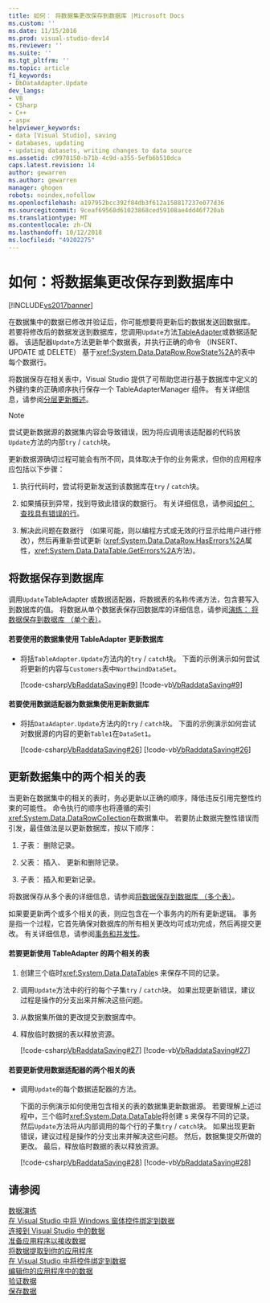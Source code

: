 ```yaml
---
title: 如何： 将数据集更改保存到数据库 |Microsoft Docs
ms.custom: ''
ms.date: 11/15/2016
ms.prod: visual-studio-dev14
ms.reviewer: ''
ms.suite: ''
ms.tgt_pltfrm: ''
ms.topic: article
f1_keywords:
- DbDataAdapter.Update
dev_langs:
- VB
- CSharp
- C++
- aspx
helpviewer_keywords:
- data [Visual Studio], saving
- databases, updating
- updating datasets, writing changes to data source
ms.assetid: c9970150-b71b-4c9d-a355-5efb6b510dca
caps.latest.revision: 14
author: gewarren
ms.author: gewarren
manager: ghogen
robots: noindex,nofollow
ms.openlocfilehash: a197952bcc392f84db3f612a158817237e077d36
ms.sourcegitcommit: 9ceaf69568d61023868ced59108ae4dd46f720ab
ms.translationtype: MT
ms.contentlocale: zh-CN
ms.lasthandoff: 10/12/2018
ms.locfileid: "49202275"
---
```

# <a name="how-to-save-dataset-changes-to-a-database"></a>如何：将数据集更改保存到数据库中
[!INCLUDE[vs2017banner](../includes/vs2017banner.md)]

在数据集中的数据已修改并验证后，你可能想要将更新后的数据发送回数据库。 若要将修改后的数据发送到数据库，您调用`Update`方法[TableAdapter](../data-tools/tableadapter-overview.md)或数据适配器。 该适配器`Update`方法更新单个数据表，并执行正确的命令 （INSERT、 UPDATE 或 DELETE） 基于<xref:System.Data.DataRow.RowState%2A>的表中每个数据行。  
  
 将数据保存在相关表中，Visual Studio 提供了可帮助您进行基于数据库中定义的外键约束的正确顺序执行保存一个 TableAdapterManager 组件。 有关详细信息，请参阅[分层更新概述](http://msdn.microsoft.com/library/c4f8e8b9-e4a5-4a02-8462-d03d1e8222d6)。  
  
> [!NOTE]
>  尝试更新数据源的数据集内容会导致错误，因为将应调用该适配器的代码放`Update`方法的内部`try` / `catch`块。  
  
 更新数据源确切过程可能会有所不同，具体取决于你的业务需求，但你的应用程序应包括以下步骤：  
  
1.  执行代码时，尝试将更新发送到该数据库在`try` / `catch`块。  
  
2.  如果捕获到异常，找到导致此错误的数据行。 有关详细信息，请参阅[如何： 查找具有错误的行](http://msdn.microsoft.com/library/1fa907c5-fe66-4f29-a253-2b97b900050c)。  
  
3.  解决此问题在数据行 （如果可能，则以编程方式或无效的行显示给用户进行修改），然后再重新尝试更新 (<xref:System.Data.DataRow.HasErrors%2A>属性，<xref:System.Data.DataTable.GetErrors%2A>方法)。  
  
## <a name="saving-data-to-a-database"></a>将数据保存到数据库  
 调用`Update`TableAdapter 或数据适配器，将数据表的名称传递方法，包含要写入到数据库的值。 将数据从单个数据表保存回数据库的详细信息，请参阅[演练： 将数据保存到数据库 （单个表）](http://msdn.microsoft.com/library/68befa96-7463-43e8-abcf-dc2f42ccd53d)。  
  
#### <a name="to-update-a-database-with-a-dataset-using-a-tableadapter"></a>若要使用的数据集使用 TableAdapter 更新数据库  
  
-   将括`TableAdapter.Update`方法内的`try` / `catch`块。 下面的示例演示如何尝试将更新的内容与`Customers`表中`NorthwindDataSet`。  
  
     [!code-csharp[VbRaddataSaving#9](../snippets/csharp/VS_Snippets_VBCSharp/VbRaddataSaving/CS/Form3.cs#9)]
     [!code-vb[VbRaddataSaving#9](../snippets/visualbasic/VS_Snippets_VBCSharp/VbRaddataSaving/VB/Form3.vb#9)]  
  
#### <a name="to-update-a-database-with-a-dataset-using-a-data-adapter"></a>若要使用数据适配器为数据集使用更新数据库  
  
-   将括`DataAdapter.Update`方法内的`try` / `catch`块。 下面的示例演示如何尝试对数据源的内容的更新`Table1`在`DataSet1`。  
  
     [!code-csharp[VbRaddataSaving#26](../snippets/csharp/VS_Snippets_VBCSharp/VbRaddataSaving/CS/Class1.cs#26)]
     [!code-vb[VbRaddataSaving#26](../snippets/visualbasic/VS_Snippets_VBCSharp/VbRaddataSaving/VB/Class1.vb#26)]  
  
## <a name="updating-two-related-tables-in-a-dataset"></a>更新数据集中的两个相关的表  
 当更新在数据集中的相关的表时，务必更新以正确的顺序，降低违反引用完整性约束的可能性。 命令执行的顺序也将遵循的索引<xref:System.Data.DataRowCollection>在数据集中。 若要防止数据完整性错误而引发，最佳做法是以更新数据库，按以下顺序：  
  
1.  子表： 删除记录。  
  
2.  父表： 插入、 更新和删除记录。  
  
3.  子表： 插入和更新记录。  
  
 将数据保存从多个表的详细信息，请参阅[将数据保存到数据库 （多个表）](../data-tools/save-data-to-a-database-multiple-tables.md)。  
  
 如果要更新两个或多个相关的表，则应包含在一个事务内的所有更新逻辑。 事务是指一个过程，它首先确保对数据库的所有相关更改均可成功完成，然后再提交更改。 有关详细信息，请参阅[事务和并发性](http://msdn.microsoft.com/library/f46570de-9e50-4fe6-8710-a8c31fa8569b)。  
  
#### <a name="to-update-two-related-tables-using-a-tableadapter"></a>若要更新使用 TableAdapter 的两个相关的表  
  
1.  创建三个临时<xref:System.Data.DataTable>s 来保存不同的记录。  
  
2.  调用`Update`方法中的行的每个子集`try` / `catch`块。 如果出现更新错误，建议过程是操作的分支出来并解决这些问题。  
  
3.  从数据集所做的更改提交到数据库中。  
  
4.  释放临时数据的表以释放资源。  
  
     [!code-csharp[VbRaddataSaving#27](../snippets/csharp/VS_Snippets_VBCSharp/VbRaddataSaving/CS/Form2.cs#27)]
     [!code-vb[VbRaddataSaving#27](../snippets/visualbasic/VS_Snippets_VBCSharp/VbRaddataSaving/VB/Form2.vb#27)]  
  
#### <a name="to-update-two-related-tables-using-a-data-adapter"></a>若要更新使用数据适配器的两个相关的表  
  
-   调用`Update`的每个数据适配器的方法。  
  
     下面的示例演示如何使用包含相关的表的数据集更新数据源。 若要理解上述过程中，三个临时<xref:System.Data.DataTable>将创建 s 来保存不同的记录。 然后`Update`方法将从内部调用的每个行的子集`try` / `catch`块。 如果出现更新错误，建议过程是操作的分支出来并解决这些问题。 然后，数据集提交所做的更改。 最后，释放临时数据的表以释放资源。  
  
     [!code-csharp[VbRaddataSaving#28](../snippets/csharp/VS_Snippets_VBCSharp/VbRaddataSaving/CS/Class1.cs#28)]
     [!code-vb[VbRaddataSaving#28](../snippets/visualbasic/VS_Snippets_VBCSharp/VbRaddataSaving/VB/Class1.vb#28)]  
  
## <a name="see-also"></a>请参阅  
 [数据演练](http://msdn.microsoft.com/library/15a88fb8-3bee-4962-914d-7a1f8bd40ec4)   
 [在 Visual Studio 中将 Windows 窗体控件绑定到数据](../data-tools/bind-windows-forms-controls-to-data-in-visual-studio.md)   
 [连接到 Visual Studio 中的数据](../data-tools/connecting-to-data-in-visual-studio.md)   
 [准备应用程序以接收数据](http://msdn.microsoft.com/library/c17bdb7e-c234-4f2f-9582-5e55c27356ad)   
 [将数据提取到你的应用程序](../data-tools/fetching-data-into-your-application.md)   
 [在 Visual Studio 中将控件绑定到数据](../data-tools/bind-controls-to-data-in-visual-studio.md)   
 [编辑你的应用程序中的数据](../data-tools/editing-data-in-your-application.md)   
 [验证数据](http://msdn.microsoft.com/library/b3a9ee4e-5d4d-4411-9c56-c811f2b4ee7e)   
 [保存数据](../data-tools/saving-data.md)